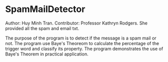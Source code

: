 # SpamMailDetector

Author: Huy Minh Tran.
Contributor: Professor Kathryn Rodgers. She provided all the spam and email txt.

The purpose of the program is to detect if the message is a spam mail or not. The program use Baye's Theoreom to calculate the percentage of the trigger word and classify its property.
The program demonstrates the use of Baye's Theorem in practical application.
